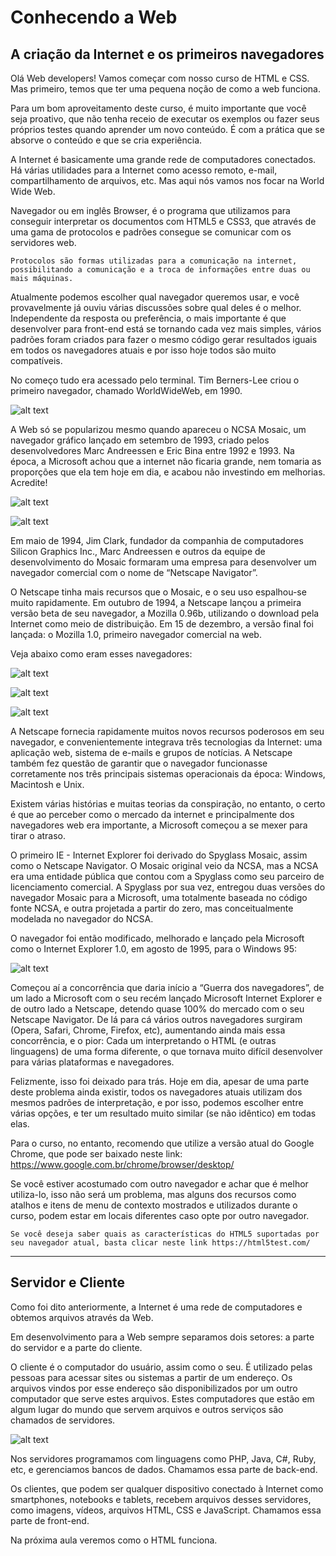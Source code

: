# Conhecendo a Web

## A criação da Internet e os primeiros navegadores

Olá Web developers! Vamos começar com nosso curso de HTML e CSS. Mas primeiro, temos que ter uma pequena noção de como a web funciona.

Para um bom aproveitamento deste curso, é muito importante que você seja proativo, que não tenha receio de executar os exemplos ou fazer seus próprios testes quando aprender um novo conteúdo. É com a prática que se absorve o conteúdo e que se cria experiência.

A Internet é basicamente uma grande rede de computadores conectados. Há várias utilidades para a Internet como acesso remoto, e-mail, compartilhamento de arquivos, etc. Mas aqui nós vamos nos focar na World Wide Web.

Navegador ou em inglês Browser, é o programa que utilizamos para conseguir interpretar os documentos com HTML5 e CSS3, que através de uma gama de protocolos e padrões consegue se comunicar com os servidores web.

```
Protocolos são formas utilizadas para a comunicação na internet, possibilitando a comunicação e a troca de informações entre duas ou mais máquinas.
```

Atualmente podemos escolher qual navegador queremos usar, e você provavelmente já ouviu várias discussões sobre qual deles é o melhor. Independente da resposta ou preferência, o mais importante é que desenvolver para front-end está se tornando cada vez mais simples, vários padrões foram criados para fazer o mesmo código gerar resultados iguais em todos os navegadores atuais e por isso hoje todos são muito compatíveis.

No começo tudo era acessado pelo terminal. Tim Berners-Lee criou o primeiro navegador, chamado WorldWideWeb, em 1990.

![alt text](./img/aula1/1.png " ")

A Web só se popularizou mesmo quando apareceu o NCSA Mosaic, um navegador gráfico lançado em setembro de 1993, criado pelos desenvolvedores Marc Andreessen e Eric Bina entre 1992 e 1993. Na época, a Microsoft achou que a internet não ficaria grande, nem tomaria as proporções que ela tem hoje em dia, e acabou não investindo em melhorias. Acredite!

![alt text](./img/aula1/2.png " ")

![alt text](./img/aula1/3.png " ")

Em maio de 1994, Jim Clark, fundador da companhia de computadores Silicon Graphics Inc., Marc Andreessen e outros da equipe de desenvolvimento do Mosaic formaram uma empresa para desenvolver um navegador comercial com o nome de “Netscape Navigator”.

O Netscape tinha mais recursos que o Mosaic, e o seu uso espalhou-se muito rapidamente. Em outubro de 1994, a Netscape lançou a primeira versão beta de seu navegador, a Mozilla 0.96b, utilizando o download pela Internet como meio de distribuição. Em 15 de dezembro, a versão final foi lançada: o Mozilla 1.0, primeiro navegador comercial na web.

Veja abaixo como eram esses navegadores:

![alt text](./img/aula1/4.png " ")

![alt text](./img/aula1/5.png " ")

![alt text](./img/aula1/6.png " ")

A Netscape fornecia rapidamente muitos novos recursos poderosos em seu navegador, e convenientemente integrava três tecnologias da Internet: uma aplicação web, sistema de e-mails e grupos de notícias. A Netscape também fez questão de garantir que o navegador funcionasse corretamente nos três principais sistemas operacionais da época: Windows, Macintosh e Unix.

Existem várias histórias e muitas teorias da conspiração, no entanto, o certo é que ao perceber como o mercado da internet e principalmente dos navegadores web era importante, a Microsoft começou a se mexer para tirar o atraso.

O primeiro IE - Internet Explorer foi derivado do Spyglass Mosaic, assim como o Netscape Navigator. O Mosaic original veio da NCSA, mas a NCSA era uma entidade pública que contou com a Spyglass como seu parceiro de licenciamento comercial. A Spyglass por sua vez, entregou duas versões do navegador Mosaic para a Microsoft, uma totalmente baseada no código fonte NCSA, e outra projetada a partir do zero, mas conceitualmente modelada no navegador do NCSA.

O navegador foi então modificado, melhorado e lançado pela Microsoft como o Internet Explorer 1.0, em agosto de 1995, para o Windows 95:

![alt text](./img/aula1/7.jpg " ")

Começou aí a concorrência que daria início a “Guerra dos navegadores”, de um lado a Microsoft com o seu recém lançado Microsoft Internet Explorer e de outro lado a Netscape, detendo quase 100% do mercado com o seu Netscape Navigator. De lá para cá vários outros navegadores surgiram (Opera, Safari, Chrome, Firefox, etc), aumentando ainda mais essa concorrência, e o pior: Cada um interpretando o HTML (e outras linguagens) de uma forma diferente, o que tornava muito difícil desenvolver para várias plataformas e navegadores.

Felizmente, isso foi deixado para trás. Hoje em dia, apesar de uma parte deste problema ainda existir, todos os navegadores atuais utilizam dos mesmos padrões de interpretação, e por isso, podemos escolher entre várias opções, e ter um resultado muito similar (se não idêntico) em todas elas.

Para o curso, no entanto, recomendo que utilize a versão atual do Google Chrome, que pode ser baixado neste link: https://www.google.com.br/chrome/browser/desktop/

Se você estiver acostumado com outro navegador e achar que é melhor utiliza-lo, isso não será um problema, mas alguns dos recursos como atalhos e itens de menu de contexto mostrados e utilizados durante o curso, podem estar em locais diferentes caso opte por outro navegador.

```
Se você deseja saber quais as características do HTML5 suportadas por seu navegador atual, basta clicar neste link https://html5test.com/
```

---

## Servidor e Cliente

Como foi dito anteriormente, a Internet é uma rede de computadores e obtemos arquivos através da Web.

Em desenvolvimento para a Web sempre separamos dois setores: a parte do servidor e a parte do cliente.

O cliente é o computador do usuário, assim como o seu. É utilizado pelas pessoas para acessar sites ou sistemas a partir de um endereço. Os arquivos vindos por esse endereço são disponibilizados por um outro computador que serve estes arquivos. Estes computadores que estão em algum lugar do mundo que servem arquivos e outros serviços são chamados de servidores.

![alt text](./img/aula1/8.jpg " ")

Nos servidores programamos com linguagens como PHP, Java, C#, Ruby, etc, e gerenciamos bancos de dados. Chamamos essa parte de back-end.

Os clientes, que podem ser qualquer dispositivo conectado à Internet como smartphones, notebooks e tablets, recebem arquivos desses servidores, como imagens, vídeos, arquivos HTML, CSS e JavaScript. Chamamos essa parte de front-end.

Na próxima aula veremos como o HTML funciona.